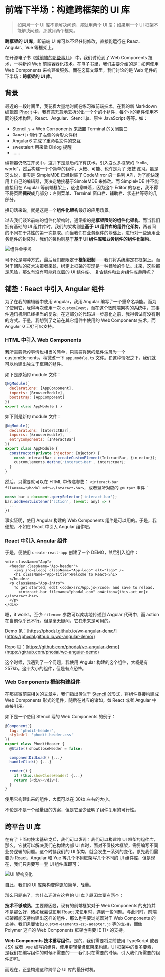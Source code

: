 # 前端下半场：构建跨框架的 UI 库

> 如果用一个 UI 库不能解决问题，那就用两个 UI 库；如果用一个 UI 框架不能解决问题，那就用两个框架。

**跨框架的 UI 库**，即前端 UI 库可以不经任何修改，直接能运行在 React、Angular、Vue 等框架上。

在开源电子书《[微前端的那些事儿](https://microfrontend.cn/)》 中，我们讨论到了 Web Components  技术，一种新的 Web 前端容器化技术。在电子书里，我们主要介绍的是：如何使用 Web Components 来构建微服务。而在这篇文章里，我们讨论的是 Web 组件的下半场：**跨框架的 UI 库**。

## 背景

最近的一段时间里，我花费大量地时间在练习微前端技术。在我的新 Markdown 编辑器 [Phodit](https://github.com/phodal/phodit) 中，我有意无意地去拆分出一个个的小组件，每个小的组件使用不同的技术构建，React、Angular、Stencil.js、原生 JavaScript 等等。如：

 - Stencil.js + Web Components 来放置 Terminal 的关闭窗口
 - React.js 制作了左侧的树形文件树
 - Angular 6 完成了重命名文件的交互
 - sweetalert 用来做 Dialog 提醒
 - ……

编辑器仍然在开发中，这并不是最后的所有技术。引入这么多框架的 “hello, world”，然后构建一个个简单的组件，大概、可能、也许是为了 <del>炫技</del> 练习。虽是这么说，事实是 SimpleMDE 已经封装了 CodeMirror 的一系列 API，为了能快速用上自己的编辑器，我决定地接基于SimpleMDE 来修改。而 SimpleMDE 并不能直接用在 Angular 等前端框架上，这也意味着，因为这个 Editor 的存在，我不得不将页面**撕裂**成几部分：左侧菜单、Terminal 窗口栏、辅助栏、状态栏等等的几部分。

换句话来说，就是这是一个**组件化架构**最好的应用场景。

过去我们谈论前端的组件化架构时，通常指的是**框架限制的组件化架构**。而当我们拥有基础的 UI 组件库时，我们的架构则是**基于 UI 组件库的组件化架构**，两者间的不同在于共性的第一次提取。而当我们在业务组件的基础上，进行对一些通用业务组件的封装时，我们的架构则基于**基于 UI 组件库和业务组件的组件化架构**。

![组件金字塔](./components-primard.png)

可不论是哪种方式，最后我们都限定于**框架限制**——我们将系统绑定在框架上。而对于团队的技术决策者来说，绑定上框架的实现是一种冒险的作法。未来，这些都是风险，那么有没有可能将底层的 UI 组件库、 复合组件和业务组件库通用呢？

## 铺垫：React 中引入 Angular 组件

为了在我的编辑器中使用 Angular，我用 Angular 编写了一个重命名功能。而为了使用它，我得再次使用一次 ``customEvent``，而在这个微前端架构的系统中，其事件通讯机制已经相当的复杂。在这部分的代码进一步恶化之前，我得尝试有没有别的方式。于是，我想到了之前在其它组件中使用的 Web Components 技术，而 Angular 6 正好可以支持。

### HTML 中引入 Web Components

我所需要做的事情也相当的简单，只需要将我的组件注册为一个 customElements，稍微改一下 ``app.module.ts`` 文件。在这种情况之下，我们就可以构建出独立于框架的组件。

如下是原始的 module 文件：

```javascript
@NgModule({
  declarations: [AppComponent],
  imports: [BrowserModule],
  bootstrap: [AppComponent]
})
export class AppModule { }
```

如下则是新的 module 文件：

```javascript
@NgModule({
  declarations: [InteractBar],
  imports: [BrowserModule],
  entryComponents: [InteractBar]
})
export class AppModule {
  constructor(private injector: Injector) {
    const interactBar = createCustomElement(InteractBar, {injector});
    customElements.define('interact-bar', interactBar);
  }
}
```

然后，只需要就可以在 HTML 中传递参数： ``<interact-bar filename="phodal.md"></interact-bar>``，或者监听对应的 ``@Output`` 事件：

```javascript
const bar = document.querySelector('interact-bar');
bar.addEventListener('action', (event: any) => {
  ...
})
```

事实证明，使用 Angular 构建的 Web Components 组件是可以用的。于是，我便想，不如在 React 中引入 Angular 组件吧。

### React 中引入 Angular 组件

于是，便使用 ``create-react-app`` 创建了一个 DEMO，然后引入组件：

```
<div className="App">
  <header className="App-header">
    <img src={logo} className="App-logo" alt="logo" />
    <h1 className="App-title">Welcome to React</h1>
  </header>
  <p className="App-intro">
    To get started, edit <code>src/App.js</code> and save to reload.
      <interact-bar filename="phodal.com" onAction={this.action}></interact-bar>
  </p>
</div>
```

嗯，it works。至少 ``filename`` 参数可以成功地传递到 Angular 代码中，而 action 在当前似乎还不行。但是毫无疑问，它在未来是可用的。

Demo 见：[https://phodal.github.io/wc-angular-demo/](https://phodal.github.io/wc-angular-demo/)

Repo 见：[https://github.com/phodal/wc-angular-demo](https://github.com/phodal/wc-angular-demo)

这个时候，我遇到了一个问题，我使用 Angular 构建的这个组件，大概是有 257kb。这个大小的组件，但是有点恐怖。

### Web Components 框架构建组件

在那些微前端相关的文章中，我们指出类似于 [Stencil](https://github.com/ionic-team/stencil) 的形式，将组件直接构建成 Web Components 形式的组件，随后在对应的诸如，如 React 或者 Angular 中直接引用。

如下是一个使用 Stencil 写的 Web Components 的例子：

```javascript
@Component({
  tag: 'phodit-header',
  styleUrl: 'phodit-header.css'
})
export class PhoditHeader {
  @State() showCloseHeader = false;

  componentDidLoad() {...}
  handleClick() {...}

  render() {
    if (this.showCloseHeader) {...}
    return (<div></div>);
  }
}
```

使用它构建出来的组件，大概可以在 30kb 左右的大小。

不论是不是一个经量级的方案，但是它至少证明了组件复用的可行性。

## 跨平台 UI 库

在有了上面的技术基础之后，我们可以发现：我们可以构建跨 UI 框架的组件库。那么，它就可以解决我们在构建内部 UI 库时，面对不同技术框架，需要编写不同业务逻辑的问题。这个时候我们的 UI 架构，就会发生一系列的变化。原先我们需要为 React、Angular 和 Vue 等几个不同框架写几个不同的 UI 组件库，但是现在，我们只需要写一套 UI 组件库即可：

![UI 架构变化](./ui-change.png)

自此，我们的 UI 库架构变得更加简单、轻量。

那么问题来了，为什么还没有这样的 UI 库？原因主要有两个：

**技术不够成熟**。主要原因是，现有的前端框架对于 Web Components 的支持并不是那么好，诸如我尝试使用 React 来使用时，遇到一些问题。与此同时，前端框架都能支持构建出这样的组件，那么也需要浏览器对于  Web Components 的支持。我们需要诸如 ``custom-elements-es5-adapter.js`` 等的支持，而像 Polymer 这样的 Web Components 框架也需要 	IE 11+ 的支持。

**Web Components 技术重写组件**。是的，我们需要将之前使用 TypeScript 或者 JSX 或者 .vue 编写的组件，使用更轻量级框架来构建。UI 框架中的很多要素，是我们在编写组件的时候不需要的——我们只在需要的时候，引入我们所需要的组件即可。

而现在，正是构建这种跨平台 UI 库的最好时机。

